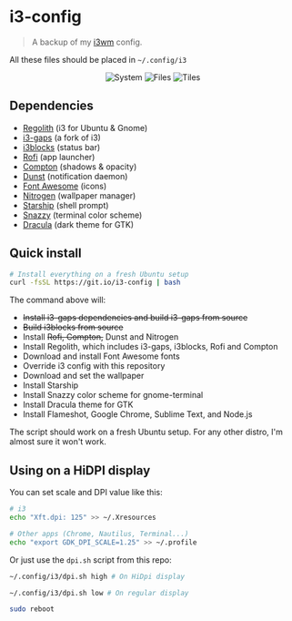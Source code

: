 # i3-config

> A backup of my [i3wm](https://i3wm.org/) config.

All these files should be placed in `~/.config/i3`

<p align="center">
  <img alt="System" src="https://raw.githubusercontent.com/bokub/i3-config/images/screenshots/tiles.png">
  <img alt="Files" src="https://raw.githubusercontent.com/bokub/i3-config/images/screenshots/neofetch.png">
  <img alt="Tiles" src="https://raw.githubusercontent.com/bokub/i3-config/images/screenshots/browser.png">
</p>

## Dependencies

- [Regolith](https://regolith-linux.org/) (i3 for Ubuntu & Gnome)
- [i3-gaps](https://github.com/Airblader/i3) (a fork of i3)
- [i3blocks](https://github.com/vivien/i3blocks) (status bar)
- [Rofi](https://github.com/DaveDavenport/rofi) (app launcher)
- [Compton](https://github.com/chjj/compton) (shadows & opacity)
- [Dunst](https://github.com/dunst-project/dunst) (notification daemon)
- [Font Awesome](http://fontawesome.io/) (icons)
- [Nitrogen](https://github.com/l3ib/nitrogen/) (wallpaper manager)
- [Starship](https://github.com/starship/starship) (shell prompt)
- [Snazzy](https://github.com/tobark/hyper-snazzy-gnome-terminal) (terminal color scheme)
- [Dracula](https://draculatheme.com/gtk) (dark theme for GTK)

## Quick install

```sh
# Install everything on a fresh Ubuntu setup
curl -fsSL https://git.io/i3-config | bash
```

The command above will:

- ~~Install i3-gaps dependencies and build i3-gaps from source~~
- ~~Build i3blocks from source~~
- Install ~~Rofi, Compton,~~ Dunst and Nitrogen
- Install Regolith, which includes i3-gaps, i3blocks, Rofi and Compton
- Download and install Font Awesome fonts
- Override i3 config with this repository
- Download and set the wallpaper
- Install Starship
- Install Snazzy color scheme for gnome-terminal
- Install Dracula theme for GTK
- Install Flameshot, Google Chrome, Sublime Text, and Node.js

The script should work on a fresh Ubuntu setup. For any other distro, I'm almost sure it won't work.

## Using on a HiDPI display

You can set scale and DPI value like this:

```bash
# i3
echo "Xft.dpi: 125" >> ~/.Xresources

# Other apps (Chrome, Nautilus, Terminal...)
echo "export GDK_DPI_SCALE=1.25" >> ~/.profile
```

Or just use the `dpi.sh` script from this repo:

```bash
~/.config/i3/dpi.sh high # On HiDpi display

~/.config/i3/dpi.sh low # On regular display

sudo reboot
```